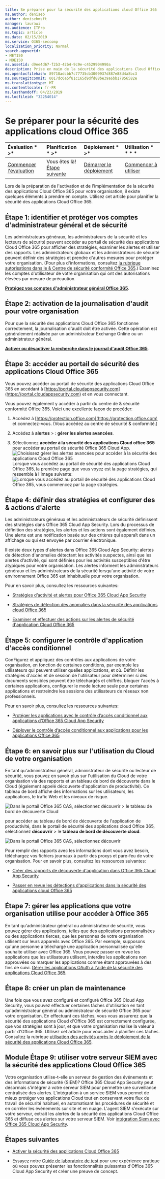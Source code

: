 ```yaml
---
title: Se préparer pour la sécurité des applications cloud Office 365
ms.author: deniseb
author: denisebmsft
manager: laurawi
ms.audience: ITPro
ms.topic: article
ms.date: 02/15/2019
ms.service: O365-seccomp
localization_priority: Normal
search.appverid:
- MET150
- MOE150
ms.assetid: d9ee4d67-f2b3-42b4-9c9e-c4529904990a
description: Prise en main de la sécurité des applications Cloud Office 365
ms.openlocfilehash: 89718adcbb7c77735db3009937d887e88d4a8bc3
ms.sourcegitcommit: 0017dc6a5f81c165d9dfd88be39a6bb17856582e
ms.translationtype: MT
ms.contentlocale: fr-FR
ms.lasthandoff: 04/23/2019
ms.locfileid: "32254014"
---
```

# <a name="get-ready-for-office-365-cloud-app-security"></a>Se préparer pour la sécurité des applications cloud Office 365
  
|Évaluation * *\>**|Planification * *\>**|Déploiement * *\>**|Utilisation * * * *|
|:-----|:-----|:-----|:-----|
|[Commencer l'évaluation](office-365-cas-overview.md) <br/> |Vous êtes là!  <br/> [Étape suivante](turn-on-office-365-cas.md) <br/> |[Démarrer le déploiement](turn-on-office-365-cas.md) <br/> |[Commencer à utiliser](utilization-activities-for-ocas.md) <br/> |
   
Lors de la préparation de l'activation et de l'implémentation de la sécurité des applications Cloud Office 365 pour votre organisation, il existe quelques éléments à prendre en compte. Utilisez cet article pour planifier la sécurité des applications Cloud Office 365.
    
## <a name="step-1-identify-and-protect-your-global-and-security-administrator-accounts"></a>Étape 1: identifier et protéger vos comptes d'administrateur général et de sécurité

Les administrateurs généraux, les administrateurs de la sécurité et les lecteurs de sécurité peuvent accéder au portail de sécurité des applications Cloud Office 365 pour afficher des stratégies, examiner les alertes et utiliser des rapports. Les administrateurs globaux et les administrateurs de sécurité peuvent définir des stratégies et prendre d'autres mesures pour protéger votre organisation. (Pour plus d'informations, consultez [la rubrique autorisations dans le &amp; Centre de sécurité conformité Office 365](permissions-in-the-security-and-compliance-center.md).) Examinez les comptes d'utilisateur de votre organisation qui ont des autorisations élevées par mesure de précaution. 
  
 **[Protégez vos comptes d'administrateur général Office 365](https://docs.microsoft.com/office365/enterprise/protect-your-global-administrator-accounts)**. 
  
## <a name="step-2-turn-on-audit-logging-for-your-organization"></a>Étape 2: activation de la journalisation d'audit pour votre organisation

Pour que la sécurité des applications Cloud Office 365 fonctionne correctement, la journalisation d'audit doit être activée. Cette opération est généralement réalisée par un administrateur Exchange Online ou un administrateur général.
  
 **[Activer ou désactiver la recherche dans le journal d'audit Office 365](turn-audit-log-search-on-or-off.md)**. 
  
## <a name="step-3-go-to-the-office-365-cloud-app-security-portal"></a>Étape 3: accéder au portail de sécurité des applications Cloud Office 365

Vous pouvez accéder au portail de sécurité des applications Cloud Office 365 en accédant à [https://portal.cloudappsecurity.com](https://portal.cloudappsecurity.com) et en vous connectant. 

Vous pouvez également y accéder à partir du centre de &amp; sécurité conformité Office 365. Voici une excellente façon de procéder:

1. Accédez à [https://protection.office.com](https://protection.office.com) et connectez-vous. (Vous accédez au centre de sécurité &amp; conformité.)
    
2. Accédez à **alertes** \> : **gérer les alertes avancées**.
    
3. Sélectionnez **accéder à la sécurité des applications Cloud office 365** pour accéder au portail de sécurité Office 365 Cloud App.<br> ![Choisissez gérer les alertes avancées pour accéder à la sécurité des applications Cloud Office 365](media/958632d4-03e3-4ade-8e22-d5509db6fca7.png)<br>Lorsque vous accédez au portail de sécurité des applications Cloud Office 365, la première page que vous voyez est la page stratégies, qui ressemble à l'image suivante:<br>![Lorsque vous accédez au portail de sécurité des applications Cloud Office 365, vous commencez par la page stratégies.](media/5cb8833c-4e08-438c-bab3-91b5106f6f3f.png)<br>
  
## <a name="step-4-define-policies-and-set-up-alerts-amp-actions"></a>Étape 4: définir des stratégies et configurer des &amp; actions d'alerte

Les administrateurs généraux et les administrateurs de sécurité définissent des stratégies dans Office 365 Cloud App Security. Lors du processus de définition des stratégies, les alertes et les actions sont également définies. Une alerte est une notification basée sur des critères qui apparaît dans un affichage ou qui est envoyée par courrier électronique. 
  
Il existe deux types d'alertes dans Office 365 Cloud App Security: alertes de détection d'anomalies détectant les activités suspectes, ainsi que les alertes d'activité, qui sont définies pour les activités susceptibles d'être atypiques pour votre organisation. Les alertes informent les administrateurs généraux et les administrateurs de la sécurité lorsqu'une activité de votre environnement Office 365 est inhabituelle pour votre organisation.
  
Pour en savoir plus, consultez les ressources suivantes:
  
- [Stratégies d’activité et alertes pour Office 365 Cloud App Security](activity-policies-and-alerts.md)
    
- [Stratégies de détection des anomalies dans la sécurité des applications cloud Office 365](anomaly-detection-policies-in-ocas.md)
    
- [Examiner et effectuer des actions sur les alertes de sécurité d'application Cloud Office 365](review-office-365-cas-alerts.md)
    

## <a name="step-5-set-up-conditional-access-app-control"></a>Étape 5: configurer le contrôle d'application d'accès conditionnel

ConFigurez et appliquez des contrôles aux applications de votre organisation, en fonction de certaines conditions, par exemple les utilisateurs qui peuvent utiliser quelles applications, et où. Définir les stratégies d'accès et de session de l'utilisateur pour déterminer si des documents sensibles peuvent être téléchargés et chiffrés, bloquer l'accès à certaines applications, configurer le mode lecture seule pour certaines applications et restreindre les sessions des utilisateurs de réseaux non professionnels.

Pour en savoir plus, consultez les ressources suivantes:

- [Protéger les applications avec le contrôle d’accès conditionnel aux applications d’Office 365 Cloud App Security](ocas-conditional-access-app-control.md)

- [Déployer le contrôle d’accès conditionnel aux applications pour les applications Office 365](ocas-deploy-conditional-access-app-control.md)

## <a name="step-6-learn-about-your-organizations-cloud-usage"></a>Étape 6: en savoir plus sur l'utilisation du Cloud de votre organisation

En tant qu'administrateur général, administrateur de sécurité ou lecteur de sécurité, vous pouvez en savoir plus sur l'utilisation du Cloud de votre organisation via des rapports et un tableau de bord de découverte dans le Cloud (également appelé découverte d'application de productivité). Ce tableau de bord affiche des informations sur les utilisateurs, les applications, le trafic Web et les niveaux de risque.
  
![Dans le portail Office 365 CAS, sélectionnez découvrir \> le tableau de bord de découverte Cloud](media/61269290-fd82-4d4b-8045-aea1ebc82287.png)
  
pour accéder au tableau de bord de découverte de l'application de productivité, dans le portail de sécurité des applications cloud Office 365, sélectionnez **découvrir** \> le **tableau de bord de découverte cloud**.
  
![Dans le portail Office 365 CAS, sélectionnez découvrir](media/73b5299f-94b5-49dd-a00f-154d188eb2c5.png)
  
Pour remplir des rapports avec les informations dont vous avez besoin, téléchargez vos fichiers journaux à partir des proxys et pare-feu de votre organisation. Pour en savoir plus, consultez les ressources suivantes:
  
- [Créer des rapports de découverte d'application dans Office 365 Cloud App Security](create-app-discovery-reports-in-ocas.md)
    
- [Passer en revue les détections d'applications dans la sécurité des applications cloud Office 365](review-app-discovery-findings-in-ocas.md)
    
## <a name="step-7-manage-apps-that-your-organization-is-using-to-access-office-365"></a>Étape 7: gérer les applications que votre organisation utilise pour accéder à Office 365

En tant qu'administrateur général ou administrateur de sécurité, vous pouvez gérer des applications, telles que des applications personnalisées ou des applications tierces, que les personnes de votre organisation utilisent sur leurs appareils avec Office 365. Par exemple, supposons qu'une personne a téléchargé une application personnalisée qu'elle souhaite utiliser avec Office 365. Vous pouvez passer en revue les applications que les utilisateurs utilisent, interdire les applications non approuvées ou marquer les applications comme étant approuvées à des fins de suivi. [Gérer les applications OAuth à l'aide de la sécurité des applications Cloud Office 365](manage-app-permissions-in-ocas.md).
  
## <a name="step-8-create-a-maintenance-plan"></a>Étape 8: créer un plan de maintenance

Une fois que vous avez configuré et configuré Office 365 Cloud App Security, vous pouvez effectuer certaines tâches d'utilisation en tant qu'administrateur général ou administrateur de sécurité Office 365 pour votre organisation.
En effectuant ces tâches, vous vous assurerez que la sécurité des applications Cloud d'Office 365 est correctement configurée, que vos stratégies sont à jour, et que votre organisation réalise la valeur à partir d'Office 365. Utilisez cet article pour vous aider à planifier ces tâches. Consultez la rubrique [utilisation des activités après le déploiement de la sécurité des applications Cloud Office 365](utilization-activities-for-ocas.md).

## <a name="optional-step-9-use-your-siem-server-with-office-365-cloud-app-security"></a>Module Étape 9: utiliser votre serveur SIEM avec la sécurité des applications Cloud Office 365

Votre organisation utilise-t-elle un serveur de gestion des événements et des informations de sécurité (SIEM)? Office 365 Cloud App Security peut désormais s'intégrer à votre serveur SIEM pour permettre une surveillance centralisée des alertes. L'intégration à un service SIEM vous permet de mieux protéger vos applications Cloud tout en conservant votre flux de travail de sécurité habituel, en automatisant les procédures de sécurité et en corréler les événements sur site et en nuage. L'agent SIEM s'exécute sur votre serveur, extrait les alertes de la sécurité des applications Cloud Office 365 et diffuse ces alertes sur votre serveur SIEM. Voir [intégration Siem avec Office 365 Cloud App Security](integrate-your-siem-server-with-office-365-cas.md).
  
## <a name="next-steps"></a>Étapes suivantes

- [Activer la sécurité des applications Cloud Office 365](turn-on-office-365-cas.md)
    
- Essayez notre [Guide de laboratoire de test](https://docs.microsoft.com/office365/enterprise/cloud-app-security-for-your-office-365-dev-test-environment) pour une expérience pratique où vous pouvez présenter les fonctionnalités puissantes d'Office 365 Cloud App Security et créer une preuve de concept. 
    

